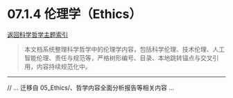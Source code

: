 # 07.1.4 伦理学（Ethics）
[返回科学哲学主题索引](./README.md)

> 本文档系统整理科学哲学中的伦理学内容，包括科学伦理、技术伦理、人工智能伦理、责任与规范等，严格树形编号、目录、本地跳转锚点与交叉引用，内容持续规范化中。

---

// ... 迁移自 05_Ethics/、哲学内容全面分析报告等相关内容 ...
